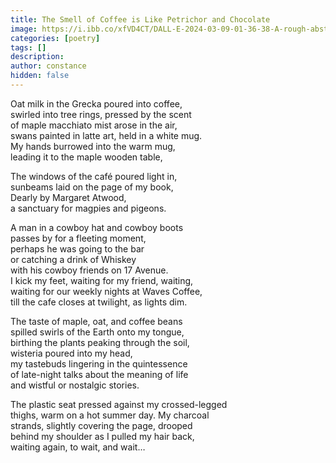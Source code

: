 ```yaml
---
title: The Smell of Coffee is Like Petrichor and Chocolate
image: https://i.ibb.co/xfVD4CT/DALL-E-2024-03-09-01-36-38-A-rough-abstract-watercolor-painting-capturing-the-essence-of-a-cozy-caf.webp
categories: [poetry]
tags: []
description:
author: constance
hidden: false
---
```


Oat milk in the Grecka poured into coffee,  
swirled into tree rings, pressed by the scent  
of maple macchiato mist arose in the air,  
swans painted in latte art, held in a white mug.  
My hands burrowed into the warm mug,  
leading it to the maple wooden table,

The windows of the café poured light in,  
sunbeams laid on the page of my book,  
Dearly by Margaret Atwood,  
a sanctuary for magpies and pigeons.

A man in a cowboy hat and cowboy boots  
passes by for a fleeting moment,  
perhaps he was going to the bar  
or catching a drink of Whiskey  
with his cowboy friends on 17 Avenue.  
I kick my feet, waiting for my friend, waiting,  
waiting for our weekly nights at Waves Coffee,  
till the cafe closes at twilight, as lights dim.

The taste of maple, oat, and coffee beans  
spilled swirls of the Earth onto my tongue,  
birthing the plants peaking through the soil,  
wisteria poured into my head,  
my tastebuds lingering in the quintessence  
of late-night talks about the meaning of life  
and wistful or nostalgic stories.

The plastic seat pressed against my crossed-legged  
thighs, warm on a hot summer day. My charcoal  
strands, slightly covering the page, drooped  
behind my shoulder as I pulled my hair back,  
waiting again, to wait, and wait…
